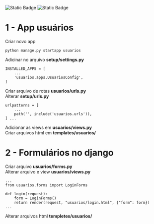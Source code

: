 ![Static Badge](https://img.shields.io/badge/Alura-%230b182c)
![Static Badge](https://img.shields.io/badge/Django-4.2.13-%23092E20?logoColor=ffffff)

# 1 - App usuários

Criar novo app

```
python manage.py startapp usuarios
```

Adicinar no arquivo **setup/settings.py**

```
INSTALLED_APPS = [
    ...
    'usuarios.apps.UsuariosConfig',
]

```

Criar arquivo de rotas **usuarios/urls.py**  
Alterar **setup/urls.py**

```
urlpatterns = [
    ...
    path('', include('usuarios.urls')),
] ...
```
Adicionar as views em **usuarios/views.py**  
Criar arquivos html em **templates/usuarios/**

# 2 - Formulários no django

Criar arquivo **usuarios/forms.py**  
Alterar arquivo e view **usuarios/views.py**

```
...
from usuarios.forms import LoginForms

def login(request):
    form = LoginForms()
    return render(request, "usuarios/login.html", {"form": form})
...
```

Alterar arquivos html **templetes/usuarios/**

